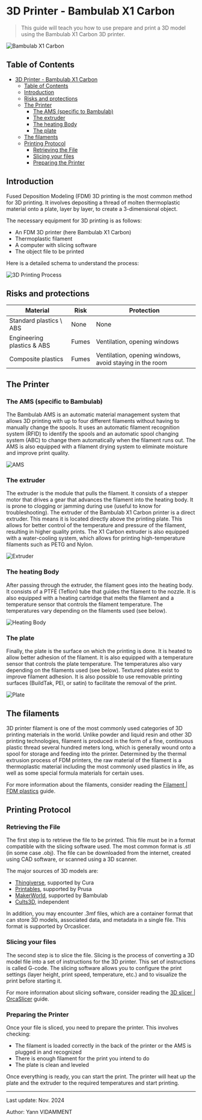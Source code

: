 # 3D Printer - Bambulab X1 Carbon

> This guide will teach you how to use prepare and print a 3D model using the Bambulab X1 Carbon 3D printer.

![Bambulab X1 Carbon](../assets/bambulab-1.png)

## Table of Contents

- [3D Printer - Bambulab X1 Carbon](#3d-printer---bambulab-x1-carbon)
  - [Table of Contents](#table-of-contents)
  - [Introduction](#introduction)
  - [Risks and protections](#risks-and-protections)
  - [The Printer](#the-printer)
    - [The AMS (specific to Bambulab)](#the-ams-specific-to-bambulab)
    - [The extruder](#the-extruder)
    - [The heating Body](#the-heating-body)
    - [The plate](#the-plate)
  - [The filaments](#the-filaments)
  - [Printing Protocol](#printing-protocol)
    - [Retrieving the File](#retrieving-the-file)
    - [Slicing your files](#slicing-your-files)
    - [Preparing the Printer](#preparing-the-printer)

## Introduction

Fused Deposition Modeling (FDM) 3D printing is the most common method for 3D printing. It involves depositing a thread of molten thermoplastic material onto a plate, layer by layer, to create a 3-dimensional object.

The necessary equipment for 3D printing is as follows:

- An FDM 3D printer (here Bambulab X1 Carbon)
- Thermoplastic filament
- A computer with slicing software
- The object file to be printed

Here is a detailed schema to understand the process:

![3D Printing Process](../assets/bambulab-6.png)

## Risks and protections

| Material                   | Risk  | Protection                                              |
| -------------------------- | ----- | ------------------------------------------------------- |
| Standard plastics \ ABS    | None  | None                                                    |
| Engineering plastics & ABS | Fumes | Ventilation, opening windows                            |
| Composite plastics         | Fumes | Ventilation, opening windows, avoid staying in the room |

## The Printer

### The AMS (specific to Bambulab)

The Bambulab AMS is an automatic material management system that allows 3D printing with up to four different filaments without having to manually change the spools. It uses an automatic filament recognition system (RFID) to identify the spools and an automatic spool changing system (ABC) to change them automatically when the filament runs out. The AMS is also equipped with a filament drying system to eliminate moisture and improve print quality.

![AMS](../assets/bambulab-2.png)

### The extruder

The extruder is the module that pulls the filament. It consists of a stepper motor that drives a gear that advances the filament into the heating body. It is prone to clogging or jamming during use (useful to know for troubleshooting).
The extruder of the Bambulab X1 Carbon printer is a direct extruder. This means it is located directly above the printing plate. This allows for better control of the temperature and pressure of the filament, resulting in higher quality prints. The X1 Carbon extruder is also equipped with a water-cooling system, which allows for printing high-temperature filaments such as PETG and Nylon.

![Extruder](../assets/bambulab-3.png)

### The heating Body

After passing through the extruder, the filament goes into the heating body. It consists of a PTFE (Teflon) tube that guides the filament to the nozzle. It is also equipped with a heating cartridge that melts the filament and a temperature sensor that controls the filament temperature. The temperatures vary depending on the filaments used (see below).

![Heating Body](../assets/bambulab-4.png)

### The plate

Finally, the plate is the surface on which the printing is done. It is heated to allow better adhesion of the filament. It is also equipped with a temperature sensor that controls the plate temperature. The temperatures also vary depending on the filaments used (see below). Textured plates exist to improve filament adhesion. It is also possible to use removable printing surfaces (BuildTak, PEI, or satin) to facilitate the removal of the print.

![Plate](../assets/bambulab-5.png)

## The filaments

3D printer filament is one of the most commonly used categories of 3D printing materials in the world. Unlike powder and liquid resin and other 3D printing technologies, filament is produced in the form of a fine, continuous plastic thread several hundred meters long, which is generally wound onto a spool for storage and feeding into the printer. Determined by the thermal extrusion process of FDM printers, the raw material of the filament is a thermoplastic material including the most commonly used plastics in life, as well as some special formula materials for certain uses.

For more information about the filaments, consider reading the [Filament | FDM plastics](../consumables/filament.md) guide.

## Printing Protocol

### Retrieving the File

The first step is to retrieve the file to be printed. This file must be in a format compatible with the slicing software used. The most common format is .stl (in some case .obj). The file can be downloaded from the internet, created using CAD software, or scanned using a 3D scanner.

The major sources of 3D models are:

- [Thingiverse](https://www.thingiverse.com/), supported by Cura
- [Printables](https://www.prusaprinters.org/prints), supported by Prusa
- [MakerWorld](https://www.makerworld.com/), supported by Bambulab
- [Cults3D](https://cults3d.com/), independent

In addition, you may encounter .3mf files, which are a container format that can store 3D models, associated data, and metadata in a single file. This format is supported by Orcaslicer.

### Slicing your files

The second step is to slice the file. Slicing is the process of converting a 3D model file into a set of instructions for the 3D printer. This set of instructions is called G-code. The slicing software allows you to configure the print settings (layer height, print speed, temperature, etc.) and to visualize the print before starting it.

For more information about slicing software, consider reading the [3D slicer | OrcaSlicer](../software/orcaslicer.md) guide.

### Preparing the Printer

Once your file is sliced, you need to prepare the printer. This involves checking:

- The filament is loaded correctly in the back of the printer or the AMS is plugged in and recognized
- There is enough filament for the print you intend to do
- The plate is clean and leveled

Once everything is ready, you can start the print. The printer will heat up the plate and the extruder to the required temperatures and start printing.

---

Last update: Nov. 2024

Author: Yann VIDAMMENT
